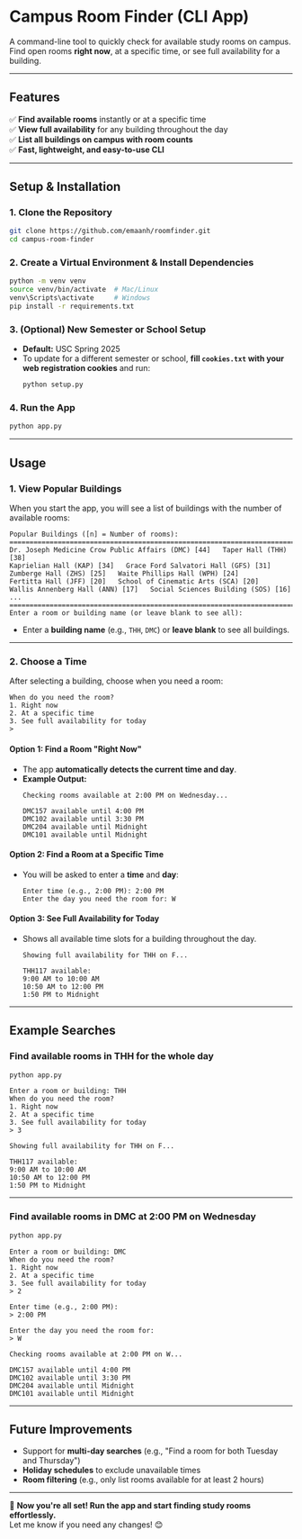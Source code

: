 # **Campus Room Finder (CLI App)**
A command-line tool to quickly check for available study rooms on campus. Find open rooms **right now**, at a specific time, or see full availability for a building.

---

## **Features**
✅ **Find available rooms** instantly or at a specific time  
✅ **View full availability** for any building throughout the day  
✅ **List all buildings on campus with room counts**  
✅ **Fast, lightweight, and easy-to-use CLI**

---

## **Setup & Installation**
### **1. Clone the Repository**
```sh
git clone https://github.com/emaanh/roomfinder.git
cd campus-room-finder
```

### **2. Create a Virtual Environment & Install Dependencies**
```sh
python -m venv venv
source venv/bin/activate  # Mac/Linux
venv\Scripts\activate     # Windows
pip install -r requirements.txt
```

### **3. (Optional) New Semester or School Setup**
- **Default:** USC Spring 2025  
- To update for a different semester or school, **fill `cookies.txt` with your web registration cookies** and run:
  ```sh
  python setup.py
  ```

### **4. Run the App**
```sh
python app.py
```

---

## **Usage**
### **1. View Popular Buildings**
When you start the app, you will see a list of buildings with the number of available rooms:
```
Popular Buildings ([n] = Number of rooms):
================================================================================
Dr. Joseph Medicine Crow Public Affairs (DMC) [44]   Taper Hall (THH) [38]  
Kaprielian Hall (KAP) [34]   Grace Ford Salvatori Hall (GFS) [31]  
Zumberge Hall (ZHS) [25]   Waite Phillips Hall (WPH) [24]  
Fertitta Hall (JFF) [20]   School of Cinematic Arts (SCA) [20]  
Wallis Annenberg Hall (ANN) [17]   Social Sciences Building (SOS) [16]  
...
================================================================================
Enter a room or building name (or leave blank to see all): 
```
- Enter a **building name** (e.g., `THH`, `DMC`) or **leave blank** to see all buildings.

---

### **2. Choose a Time**
After selecting a building, choose when you need a room:
```
When do you need the room?
1. Right now
2. At a specific time
3. See full availability for today
>
```
#### **Option 1: Find a Room "Right Now"**
- The app **automatically detects the current time and day**.
- **Example Output:**
  ```
  Checking rooms available at 2:00 PM on Wednesday...

  DMC157 available until 4:00 PM
  DMC102 available until 3:30 PM
  DMC204 available until Midnight
  DMC101 available until Midnight
  ```

#### **Option 2: Find a Room at a Specific Time**
- You will be asked to enter a **time** and **day**:
  ```
  Enter time (e.g., 2:00 PM): 2:00 PM
  Enter the day you need the room for: W
  ```

#### **Option 3: See Full Availability for Today**
- Shows all available time slots for a building throughout the day.
  ```
  Showing full availability for THH on F...

  THH117 available:
  9:00 AM to 10:00 AM
  10:50 AM to 12:00 PM
  1:50 PM to Midnight
  ```

---

## **Example Searches**
### **Find available rooms in THH for the whole day**
```sh
python app.py
```
```
Enter a room or building: THH
When do you need the room?
1. Right now
2. At a specific time
3. See full availability for today
> 3

Showing full availability for THH on F...

THH117 available:
9:00 AM to 10:00 AM
10:50 AM to 12:00 PM
1:50 PM to Midnight
```

---

### **Find available rooms in DMC at 2:00 PM on Wednesday**
```sh
python app.py
```
```
Enter a room or building: DMC
When do you need the room?
1. Right now
2. At a specific time
3. See full availability for today
> 2

Enter time (e.g., 2:00 PM):
> 2:00 PM

Enter the day you need the room for:
> W

Checking rooms available at 2:00 PM on W...

DMC157 available until 4:00 PM
DMC102 available until 3:30 PM
DMC204 available until Midnight
DMC101 available until Midnight
```

---

## **Future Improvements**
- Support for **multi-day searches** (e.g., "Find a room for both Tuesday and Thursday")  
- **Holiday schedules** to exclude unavailable times  
- **Room filtering** (e.g., only list rooms available for at least 2 hours)  

---

🚀 **Now you're all set! Run the app and start finding study rooms effortlessly.**  
Let me know if you need any changes! 😊